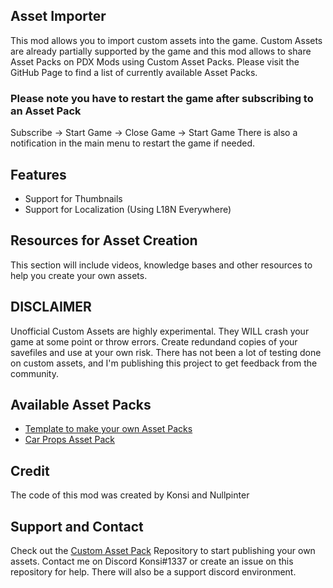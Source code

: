 ## Asset Importer
This mod allows you to import custom assets into the game. Custom Assets are already partially supported by the game and this mod allows to share Asset Packs on PDX Mods using Custom Asset Packs. Please visit the GitHub Page to find a list of currently available Asset Packs.

### Please note you have to restart the game after subscribing to an Asset Pack
Subscribe -> Start Game -> Close Game -> Start Game
There is also a notification in the main menu to restart the game if needed.


## Features
- Support for Thumbnails
- Support for Localization (Using L18N Everywhere)

## Resources for Asset Creation
This section will include videos, knowledge bases and other resources to help you create your own assets.

## DISCLAIMER

Unofficial Custom Assets are highly experimental. They WILL crash your game at some point or throw errors. Create redundand copies of your savefiles and use at your own risk. There has not been a lot of testing done on custom assets, and I'm publishing this project to get feedback from the community.


## Available Asset Packs
- [Template to make your own Asset Packs](https://github.com/kosch104/CS2-CustomAssetPack)
- [Car Props Asset Pack](https://github.com/kosch104/CS2AP-CarProps)


## Credit
The code of this mod was created by Konsi and Nullpinter

## Support and Contact
Check out the [Custom Asset Pack](https://github.com/kosch104/CS2-CustomAssetPack) Repository to start publishing your own assets.
Contact me on Discord Konsi#1337 or create an issue on this repository for help. There will also be a support discord environment.